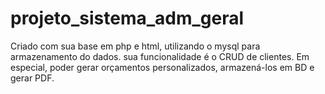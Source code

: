 # projeto_sistema_adm_geral
 
Criado com sua base em php e html, utilizando o mysql para armazenamento do dados.
sua funcionalidade é o CRUD de clientes.
Em especial, poder gerar orçamentos personalizados, armazená-los em BD e gerar PDF.
